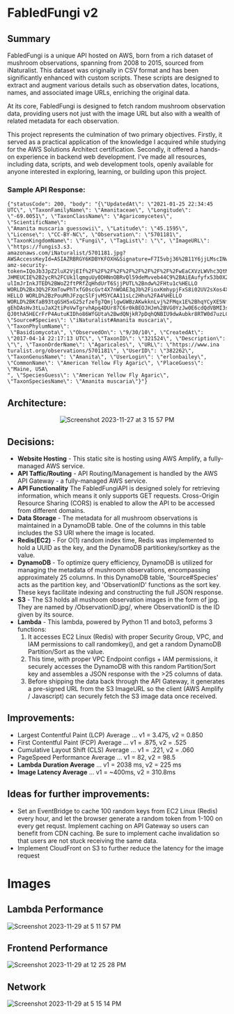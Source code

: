 # FabledFungi v2

## Summary

FabledFungi is a unique API hosted on AWS, born from a rich dataset of mushroom observations, spanning from 2008 to 2015, sourced from iNaturalist. This dataset was originally in CSV format and has been significantly enhanced with custom scripts. These scripts are designed to extract and augment various details such as observation dates, locations, names, and associated image URLs, enriching the original data.

At its core, FabledFungi is designed to fetch random mushroom observation data, providing users not just with the image URL but also with a wealth of related metadata for each observation.

This project represents the culmination of two primary objectives. Firstly, it served as a practical application of the knowledge I acquired while studying for the AWS Solutions Architect certification. Secondly, it offered a hands-on experience in backend web development. I've made all resources, including data, scripts, and web development tools, openly available for anyone interested in exploring, learning, or building upon this project.
  
### Sample API Response:

  ```
  {"statusCode": 200, "body": "{\"UpdatedAt\": \"2021-01-25 22:34:45 UTC\", \"TaxonFamilyName\": \"Amanitaceae\", \"Longitude\": \"-69.0051\", \"TaxonClassName\": \"Agaricomycetes\", \"ScientificName\":
  \"Amanita muscaria guessowii\", \"Latitude\": \"45.1595\", \"License\": \"CC-BY-NC\", \"Observation\": \"5701181\", \"TaxonKingdomName\": \"Fungi\", \"TagList\": \"\", \"ImageURL\": \"https://fungis3.s3.
  amazonaws.com/iNaturalist/5701181.jpg?AWSAccessKeyId=ASIAZRBRGY6KDBYKFOXH&Signature=F7I5vbj36%2B11Y6jjLMscINwEzK0%3D&x-amz-security-token=IQoJb3JpZ2luX2VjEIf%2F%2F%2F%2F%2F%2F%2F%2F%2F%2FwEaCXVzLWVhc3QtMS
  JHMEUCIE%2B2ycR%2FCUk1lqmguUy0DHNnOBRvQl59deMvveb44C9%2BAiEAufyfx53b0X2WpW%2FqEZ%2FOAgiQRcEgG72B%2BVl56QzH4ZAq%2BwII3%2F%2F%2F%2F%2F%2F%2F%2F%2F%2F%2FARAAGgw2NTUwODU3MTczOTYiDGavTfvBevo14Rsx%2FSrPAqUNuNj
  ulImJrInkJTED%2BWoZ2ftPRfZqHhdUrT6SjjPUTL%2Bndw%2FHtu1c%HELLO WORLD%2Bx3Q%2FXmTowPhTxfG0scGvt4X7nWOAE3qJb%2FioxKmhypjFxS8i02UV2sXos4XyEAGE106743%2F1HV%2F9pFOjpL7fclyKyj
  HELLO WORLD%2BzPouMhJFzqcSlFjvM5YCAA11sLc2Hhu%2FA4%HELLO WORLD%2BKfaB93tqGSH5xG25zfzeTg7QmjlgwGWBzAKwkknLvj%2FMqx1E%2BhqYCyXE5NfncGABM5zHY
  gEhDAsHv3tLuJaX2tiPoVwTgrvhApq4DUr87C6r0kBEOJHJm%2BVG0YzJw0E6cdQdVBMI3snqsGOp4BQuLDCG4%2BTYGMlA9Pdi%2BQLzwFZtlvHIGEU5DAlQs4I6fNLiTwOrIQu5GT%2FTK9gWrlbMFmhn5VZZ%2Bj5fCRi4O%2Bbqqq2CsO%2BS7U4ShO9DZ8ZBZyDale
  QJ0thA5HECrFrP4AutuKIDho86WfGUta%2BwdQNjkR7pDqhQNBIU9dwAubkr8RTW0d7uzLCzAF17lb4GV1sV2FLXYCKIz6M%2BO1nF0%3D&Expires=1701299231\", \"Source#Species\": \"iNaturalist#Amanita muscaria\", \"TaxonPhylumName\":
   \"Basidiomycota\", \"ObservedOn\": \"9/30/10\", \"CreatedAt\": \"2017-04-14 22:17:13 UTC\", \"TaxonID\": \"321524\", \"Description\": \"\", \"TaxonOrderName\": \"Agaricales\", \"URL\": \"https://www.ina
  turalist.org/observations/5701181\", \"UserID\": \"382262\", \"TaxonGenusName\": \"Amanita\", \"UserLogin\": \"erlonbailey\", \"CommonName\": \"American Yellow Fly Agaric\", \"PlaceGuess\": \"Maine, USA\
  ", \"SpeciesGuess\": \"American Yellow Fly Agaric\", \"TaxonSpeciesName\": \"Amanita muscaria\"}"}
  ```

## Architecture:
<p align="center">
  <img src="https://github.com/oscarabreu/FabledFungi/assets/99779654/4f90dfe9-a17e-4870-bf4f-750833f031d9" alt="Screenshot 2023-11-27 at 3 15 57 PM">
</p>

## Decisions:
- **Website Hosting** - This static site is hosting using AWS Amplify, a fully-managed AWS service.
- **API Taffic/Routing** - API Routing/Management is handled by the AWS API Gateway - a fully-managed AWS service.
- **API Functionality** The FabledFungiAPI is designed solely for retrieving information, which means it only supports GET requests. Cross-Origin Resource Sharing (CORS) is enabled to allow the API to be accessed from different domains.
- **Data Storage** - The metadata for all mushroom observations is maintained in a DynamoDB table. One of the columns in this table includes the S3 URI where the image is located.
- **Redis(EC2)** - For O(1) random index time, Redis was implemented to hold a UUID as the key, and the DynamoDB partitionkey/sortkey as the value.
- **DynamoDB** - To optimize query efficiency, DynamoDB is utilized for managing the metadata of mushroom observations, encompassing approximately 25 columns. In this DynamoDB table, 'Source#Species' acts as the partition key, and 'ObservationID' functions as the sort key. These keys facilitate indexing and constructing the full JSON response.
- **S3** - The S3 holds all mushoom observation images in the form of jpg. They are named by /ObservationID.jpg/, where ObservationID is the ID given by its source. 
- **Lambda** - This lambda, powered by Python 11 and boto3, peforms 3 functions:
  1. It accesses EC2 Linux (Redis) with proper Security Group, VPC, and IAM permissions to call randomkey(), and get a random DynamoDB Partition/Sort as the value.
  2. This time, with proper VPC Endpoint configs + IAM permissions, it securely accesses the DynamoDB with this random Partition/Sort key and assembles a JSON response with the >25 columns of data.
  3. Before shipping the data back through the API Gateway, it generates a pre-signed URL from the S3 ImageURL so the client (AWS Amplify / Javascript) can securely fetch the S3 image data once received.

## Improvements: 
- Largest Contentful Paint (LCP) Average ... v1 = 3.475, v2 = 0.850
- First Contentful Paint (FCP) Average ... v1 = .875, v2 = .525
- Cumulative Layout Shift (CLS) Average ...  v1 = .221, v2 = .060
- PageSpeed Performance Average ... v1 = 82, v2 = 98.5
- **Lambda Duration Average** ... v1 = 2038 ms, v2 = 225 ms
- **Image Latency Average** ... v1 = ~400ms, v2 = 310.8ms 

## Ideas for further improvements:
- Set an EventBridge to cache 100 random keys from EC2 Linux (Redis) every hour, and let the browser generate a random token from 1-100 on every get requst. Implement caching on API Gateway so users can benefit from CDN caching. Be sure to implement cache invalidation so that users are not stuck receiving the same data.
- Implement CloudFront on S3 to further reduce the latency for the image request  

# Images

## Lambda Performance
![Screenshot 2023-11-29 at 5 11 57 PM](https://github.com/oscarabreu/FabledFungi/assets/99779654/1604bc34-81f2-4764-9b42-00463a3729a7)


## Frontend Performance
![Screenshot 2023-11-29 at 12 25 28 PM](https://github.com/oscarabreu/FabledFungi/assets/99779654/4f0972c6-536e-45ea-9b12-0bc84d4bb4a7)

## Network 
![Screenshot 2023-11-29 at 5 15 14 PM](https://github.com/oscarabreu/FabledFungi/assets/99779654/ba898a45-e4b8-454d-8e77-4e819be3099c)
